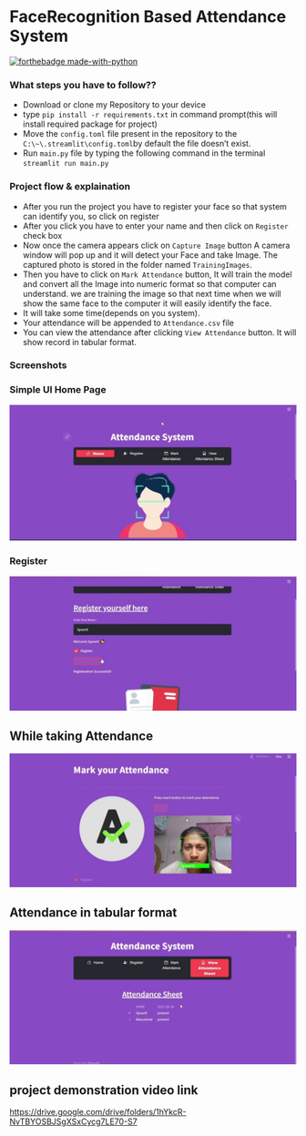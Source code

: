 # FaceRecognition Based Attendance System
[![forthebadge made-with-python](http://ForTheBadge.com/images/badges/made-with-python.svg)](https://www.python.org/)

### What steps you have to follow??
- Download or clone my Repository to your device
- type `pip install -r requirements.txt` in command prompt(this will install required package for project)
-  Move the `config.toml` file present in the repository to the `C:\~\.streamlit\config.toml`by default the file doesn’t exist.
-  Run `main.py` file by typing the following command in the terminal `streamlit run main.py`

### Project flow & explaination
- After you run the project you have to register your face so that system can identify you, so click on register 
- After you click you have to enter your name and then click on `Register` check box
- Now once the camera appears click on `Capture Image` button A camera window will pop up and it will detect your Face and take Image. The captured photo is stored in the folder named `TrainingImages`.
- Then you have to click on `Mark Attendance` button, It will train the model and convert all the Image into numeric format so that computer can understand. we are training the image so that next time when we will show the same face to the computer it will easily identify the face.
- It will take some time(depends on you system).
- Your attendance will be appended to  `Attendance.csv` file
- You can view the attendance after clicking `View Attendance` button. It will show record in tabular format.

### Screenshots

### Simple UI Home Page
<img src='https://github.com/spoorti016/FaceRecognition/blob/main/AppScreenshots/1653785349099.jpg'>

### Register 
<img src='https://github.com/spoorti016/FaceRecognition/blob/main/AppScreenshots/1653785349000.jpg'>

## While taking Attendance
<img src='https://github.com/spoorti016/FaceRecognition/blob/main/AppScreenshots/1653785349020.jpg'>

## Attendance in tabular format 
<img src='https://github.com/spoorti016/FaceRecognition/blob/main/AppScreenshots/1653785349042.jpg'>

## project demonstration video link
https://drive.google.com/drive/folders/1hYkcR-NvTBYOSBJSgXSxCycg7LE70-S7
